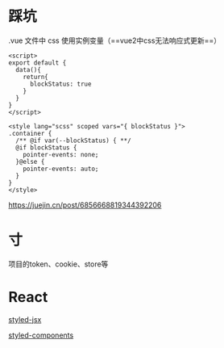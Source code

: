 # 踩坑

.vue 文件中 css 使用实例变量（==vue2中css无法响应式更新==）

```vue
<script>
export default {
  data(){
    return{
      blockStatus: true
    }
  }
}
</script>

<style lang="scss" scoped vars="{ blockStatus }">
.container {
  /** @if var(--blockStatus) { **/
  @if blockStatus {
    pointer-events: none;
  }@else {
    pointer-events: auto;
  }
}
</style>
```

https://juejin.cn/post/6856668819344392206





# 寸

项目的token、cookie、store等



# React

[styled-jsx](https://github.com/vercel/styled-jsx)

[styled-components](https://github.com/styled-components/styled-components)
